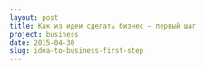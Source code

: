 ```yaml
---
layout: post
title: Как из идеи сделать бизнес — первый шаг
project: business
date: 2015-04-30
slug: idea-to-business-first-step
---
```


